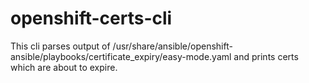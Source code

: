 # openshift-certs-cli
This cli parses output of /usr/share/ansible/openshift-ansible/playbooks/certificate_expiry/easy-mode.yaml and prints certs which are about to expire.
